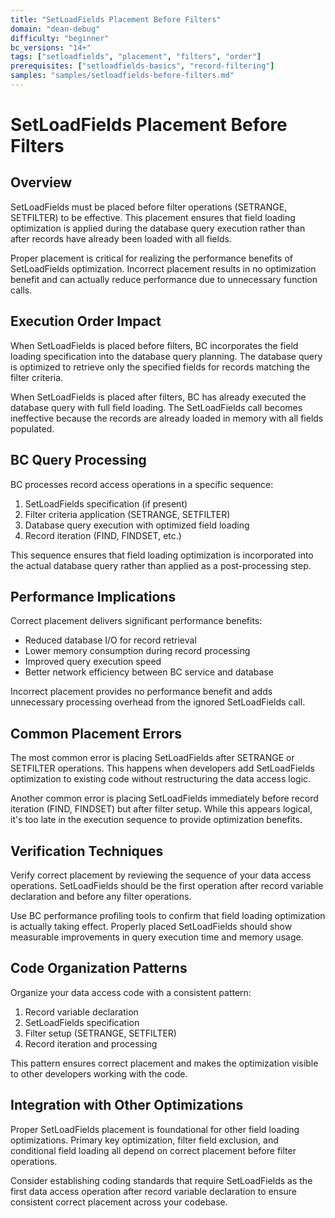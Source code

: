 ```yaml
---
title: "SetLoadFields Placement Before Filters"
domain: "dean-debug"
difficulty: "beginner"
bc_versions: "14+"
tags: ["setloadfields", "placement", "filters", "order"]
prerequisites: ["setloadfields-basics", "record-filtering"]
samples: "samples/setloadfields-before-filters.md"
---
```

# SetLoadFields Placement Before Filters

## Overview

SetLoadFields must be placed before filter operations (SETRANGE, SETFILTER) to be effective. This placement ensures that field loading optimization is applied during the database query execution rather than after records have already been loaded with all fields.

Proper placement is critical for realizing the performance benefits of SetLoadFields optimization. Incorrect placement results in no optimization benefit and can actually reduce performance due to unnecessary function calls.

## Execution Order Impact

When SetLoadFields is placed before filters, BC incorporates the field loading specification into the database query planning. The database query is optimized to retrieve only the specified fields for records matching the filter criteria.

When SetLoadFields is placed after filters, BC has already executed the database query with full field loading. The SetLoadFields call becomes ineffective because the records are already loaded in memory with all fields populated.

## BC Query Processing

BC processes record access operations in a specific sequence:
1. SetLoadFields specification (if present)
2. Filter criteria application (SETRANGE, SETFILTER)
3. Database query execution with optimized field loading
4. Record iteration (FIND, FINDSET, etc.)

This sequence ensures that field loading optimization is incorporated into the actual database query rather than applied as a post-processing step.

## Performance Implications

Correct placement delivers significant performance benefits:
- Reduced database I/O for record retrieval
- Lower memory consumption during record processing
- Improved query execution speed
- Better network efficiency between BC service and database

Incorrect placement provides no performance benefit and adds unnecessary processing overhead from the ignored SetLoadFields call.

## Common Placement Errors

The most common error is placing SetLoadFields after SETRANGE or SETFILTER operations. This happens when developers add SetLoadFields optimization to existing code without restructuring the data access logic.

Another common error is placing SetLoadFields immediately before record iteration (FIND, FINDSET) but after filter setup. While this appears logical, it's too late in the execution sequence to provide optimization benefits.

## Verification Techniques

Verify correct placement by reviewing the sequence of your data access operations. SetLoadFields should be the first operation after record variable declaration and before any filter operations.

Use BC performance profiling tools to confirm that field loading optimization is actually taking effect. Properly placed SetLoadFields should show measurable improvements in query execution time and memory usage.

## Code Organization Patterns

Organize your data access code with a consistent pattern:
1. Record variable declaration
2. SetLoadFields specification
3. Filter setup (SETRANGE, SETFILTER)
4. Record iteration and processing

This pattern ensures correct placement and makes the optimization visible to other developers working with the code.

## Integration with Other Optimizations

Proper SetLoadFields placement is foundational for other field loading optimizations. Primary key optimization, filter field exclusion, and conditional field loading all depend on correct placement before filter operations.

Consider establishing coding standards that require SetLoadFields as the first data access operation after record variable declaration to ensure consistent correct placement across your codebase.